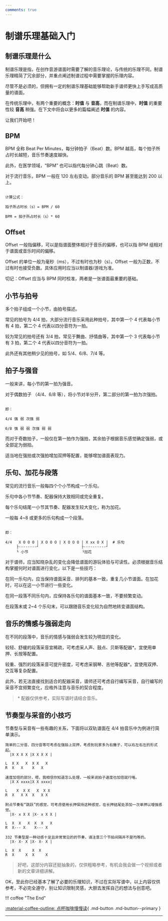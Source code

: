 ```yaml
---
comments: true
---
```



# 制谱乐理基础入门


## 制谱乐理是什么

制谱乐理是指，在创作音游谱面时需要了解的音乐理论，与传统的乐理不同，制谱乐理精简了冗余部分，并重点阐述制谱过程中需要掌握的乐理内容。

尽管不是必须的，但拥有一定的制谱乐理基础能够帮助新手谱师更快上手写成高质量的谱面。

在传统乐理中，有两个重要的概念：**时值** 与 **音高**，而在制谱乐理中，**时值** 的重要性较 **音高** 稍强。在下文中将会以更多的篇幅阐述 **时值** 的内容。

让我们开始吧！


## BPM

BPM 全称 Beat Per Minutes，每分钟拍子（Beat）数。BPM 越高，每个拍子所占时长越短，音乐节奏速度越快。

此外，在医学领域，“BPM” 也可以指代每分钟心跳（Beat）数。

对于流行音乐，BPM 一般在 120 左右变动。部分音乐的 BPM 甚至能达到 200 以上。

```

计算公式：

拍子所占时长（s）= BPM / 60

BPM = 拍子所占时长（s）* 60

```


## Offset

Offset 一般指偏移，可以是指谱面整体相对于音乐的偏移，也可以指 BPM 组相对于谱面或音乐时间的偏移。

Offset 的单位一般为毫秒（ms），不过有时也为秒（s）。Offset 一般为正数，不过有时也接受负数。具体应用时应当以制谱器/游戏为准。

切记：Offset 应当与 BPM 同时校准，两者是一张谱面最重要的基础。


## 小节与拍号

多个拍子组成一个小节，由拍号描述。

常见的拍号为 4/4 拍，大部分流行音乐采用此种拍号，其中第一个 4 代表每小节有 4 拍，第二个 4 代表以四分音符为一拍。

较为常见的拍号还有 3/4 拍，常见于舞曲、抒情曲等，其中第一个 3 代表每小节有 3 拍，第二个 4 代表以四分音符为一拍。

此外还有其他稍少见的拍号，如 5/4、6/8、7/4 等。


## 拍子与强音

一般来讲，每小节的第一拍为强音。

对于偶数拍子 （4/4、6/8 等），将小节对半分开，第二部分的第一拍为次强拍。

```

即：

4/4 强 弱 次强 弱

6/8 强 弱 弱 次强 弱 弱

```

而对于奇数拍子，一般仅在第一拍作为强拍，其余拍子根据音乐感觉确定强弱，或全部定为弱拍。

适当地在强拍或次强拍增加双押等配置，能够增加谱面表现力。


## 乐句、加花与段落

常见的流行音乐一般每四个个小节构成一个乐句。

乐句中各小节节奏、配器保持大致相同或完全重复。

每个乐句结尾一小节其节奏、配器发生较大变化，称为加花。

一般每 4~8 或更多的乐句构成一个段落。

```

即：

4/4   X O O O | X O O O | X O O O | X xx O X |  # 乐句
     ├--------┘                   ├----------┘
     └ 小节                        └加花

```

对于谱师，应当知晓杂乱的变化会降低谱面的游玩体验与可读性。必须根据音乐结构掌握何时对谱面进行变化，以下是一些技巧：

在同一乐句内，应当保持谱面采音、排列的基本一致，重复几小节谱面。在加花时，可以在这一小节进行一些变化。

在同一段落不同乐句内，应保持各乐句的谱面基本一致，不要频繁变动。

在段落末或 2~4 个乐句末，可以跟随音乐变化较为自然地转变谱面结构。


## 音乐的情感与强弱走向

在不同的段落中，音乐的情感与强弱会发生较为明显的变化。

较轻、舒缓的段落采音宜稀疏，可考虑采人声、鼓点、贝斯等配器\*。宜使用单押、长按等配置。

较重、强烈的段落采音可提升密度，可考虑采钢琴、吉他等配器\*。宜使用双押、交互等复杂配置。

此外，若无法直接找到适合的配器采音，谱师还可考虑自行编写采音，自行编写的采音不宜频繁变化，应格外注意与音乐的契合程度。

> \* 配器仅供参考，实际写谱时请结合音乐。


## 节奏型与采音的小技巧

节奏型与采音有一些有趣的关系，下面将以双轨谱面在 4/4 拍音乐中为例进行简单演示。

```
简单的二分音、四分音等可考虑在强拍上双押，考虑到玩家多为右撇子，可以右左右左的形式起。
  |X X X X |X X X X |

L  X X   X  X X   X
R  X   X    X   X
```

```
速度加倍的部分，嗯，我相信你知道怎么处理，一般来说拍子速度也加倍就行咯。
  |X X xxxx|X X xxxx|

L    X  X X   X  X X
R  X   X X  X   X X
```

```
附点节奏有“跳跃”的感觉，可考虑使用长押保持这种感觉，在长押结尾处添加一次单押以增强感觉。
  |X· x X X |X· x X X |

L  X  X   X  X  X   X
R  X--- X    X--- X
```

```
332 节奏型是一种动感十足且非常常见的的节奏，请注意三个节拍间隔并不是均等的。
  |X· X· X |X· X· X |

L  X  X     X  X
R  X     X  X     X
```

> 好吧，这部分内容还挺抽象的，仅供粗略参考，有机会我会做一个视频或者新的文章详细讲解。


OK，至此你已经基本了解了必要的乐理知识，不过在实际写谱中，以上内容仅供参考，不必完全遵守，别让知识限制灵感，大胆去发挥自己的想法与创意吧。


!!! coffee "The End"

[:material-coffee-outline: 点杯咖啡慢慢读](https://afdian.com/a/chenluan){ .md-button .md-button--primary }

---
